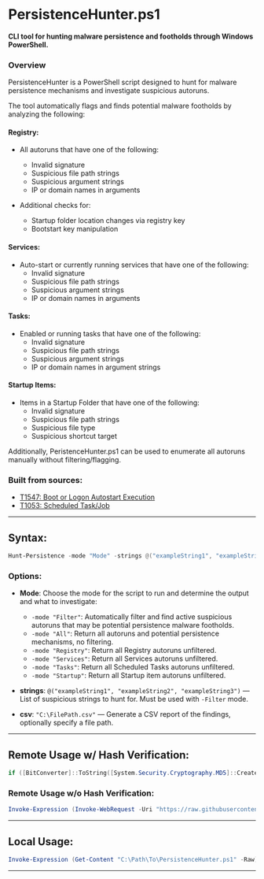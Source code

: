 # PersistenceHunter.ps1

**CLI tool for hunting malware persistence and footholds through Windows PowerShell.**

### Overview
PersistenceHunter is a PowerShell script designed to hunt for malware persistence mechanisms and investigate suspicious autoruns. 

The tool automatically flags and finds potential malware footholds by analyzing the following:

#### **Registry:**
- All autoruns that have one of the following:
  - Invalid signature
  - Suspicious file path strings
  - Suspicious argument strings
  - IP or domain names in arguments

- Additional checks for:
  - Startup folder location changes via registry key
  - Bootstart key manipulation

#### **Services:**
- Auto-start or currently running services that have one of the following:
  - Invalid signature
  - Suspicious file path strings
  - Suspicious argument strings
  - IP or domain names in arguments

#### **Tasks:**
- Enabled or running tasks that have one of the following:
  - Invalid signature
  - Suspicious file path strings
  - Suspicious argument strings
  - IP or domain names in argument strings

#### **Startup Items:**
- Items in a Startup Folder that have one of the following:
  - Invalid signature
  - Suspicious file path strings
  - Suspicious file type
  - Suspicious shortcut target

Additionally, PeristenceHunter.ps1 can be used to enumerate all autoruns manually without filtering/flagging.

### Built from sources:
- [T1547: Boot or Logon Autostart Execution](https://attack.mitre.org/techniques/T1547/001/)
- [T1053: Scheduled Task/Job](https://attack.mitre.org/techniques/T1053/)

---

## Syntax:
```powershell
Hunt-Persistence -mode "Mode" -strings @("exampleString1", "exampleString2", "exampleString3") -csv "C:\FilePath.csv"
```

### Options:
- **Mode**: Choose the mode for the script to run and determine the output and what to investigate:
  - `-mode "Filter"`: Automatically filter and find active suspicious autoruns that may be potential persistence malware footholds.
  - `-mode "All"`: Return all autoruns and potential persistence mechanisms, no filtering.
  - `-mode "Registry"`: Return all Registry autoruns unfiltered.
  - `-mode "Services"`: Return all Services autoruns unfiltered.
  - `-mode "Tasks"`: Return all Scheduled Tasks autoruns unfiltered.
  - `-mode "Startup"`: Return all Startup item autoruns unfiltered.

- **strings**: `@("exampleString1", "exampleString2", "exampleString3")` — List of suspicious strings to hunt for. Must be used with `-Filter` mode.
- **csv**: `"C:\FilePath.csv"` — Generate a CSV report of the findings, optionally specify a file path.

---

## Remote Usage w/ Hash Verification:
```powershell
if ([BitConverter]::ToString([System.Security.Cryptography.MD5]::Create().ComputeHash([System.Text.Encoding]::UTF8.GetBytes((Invoke-WebRequest -Uri "https://raw.githubusercontent.com/blwhit/PersistenceHunter/refs/heads/main/PersistenceHunter.ps1" -UseBasicP).Content))) -replace '-' -eq "ac52eebc6c98e848b1e4ef5fc2501974") {Invoke-Expression $PersistenceHunter.Content; Hunt-Persistence -mode "Filter" -strings @("ExampleString1", "ExampleString2")} else {Write-Host "Hash verification failed."}
```

### Remote Usage w/o Hash Verification:
```powershell
Invoke-Expression (Invoke-WebRequest -Uri "https://raw.githubusercontent.com/blwhit/PersistenceHunter/refs/heads/main/PersistenceHunter.ps1" -UseBasicP).Content; Hunt-Persistence
```

---

## Local Usage:
```powershell
Invoke-Expression (Get-Content "C:\Path\To\PersistenceHunter.ps1" -Raw); Hunt-Persistence
```

---
